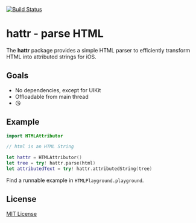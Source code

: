[![Build Status](https://secure.travis-ci.org/michaelnisi/hattr.svg)](http://travis-ci.org/michaelnisi/hattr)

# hattr - parse HTML

The **hattr** package provides a simple HTML parser to efficiently transform HTML into attributed strings for iOS.

## Goals

- No dependencies, except for UIKit
- Offloadable from main thread
- 😘

## Example

```swift
import HTMLAttributor

// html is an HTML String

let hattr = HTMLAttributor()
let tree = try! hattr.parse(html)
let attributedText = try! hattr.attributedString(tree)
```

Find a runnable example in `HTMLPlayground.playground`.

## License

[MIT License](https://raw.github.com/michaelnisi/hattr/master/LICENSE)
